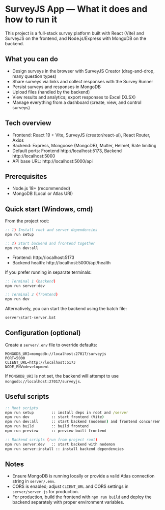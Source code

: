 # SurveyJS App — What it does and how to run it

This project is a full-stack survey platform built with React (Vite) and SurveyJS on the frontend, and Node.js/Express with MongoDB on the backend.

## What you can do

- Design surveys in the browser with SurveyJS Creator (drag-and-drop, many question types)
- Share surveys via links and collect responses with the Survey Runner
- Persist surveys and responses in MongoDB
- Upload files (handled by the backend)
- View results and analytics; export responses to Excel (XLSX)
- Manage everything from a dashboard (create, view, and control surveys)

## Tech overview

- Frontend: React 19 + Vite, SurveyJS (creator/react-ui), React Router, Axios
- Backend: Express, Mongoose (MongoDB), Multer, Helmet, Rate limiting
- Default ports: Frontend http://localhost:5173, Backend http://localhost:5000
- API base URL: http://localhost:5000/api

## Prerequisites

- Node.js 18+ (recommended)
- MongoDB (Local or Atlas URI)

## Quick start (Windows, cmd)

From the project root:

```cmd
:: 1) Install root and server dependencies
npm run setup

:: 2) Start backend and frontend together
npm run dev:all
```

- Frontend: http://localhost:5173
- Backend health: http://localhost:5000/api/health

If you prefer running in separate terminals:

```cmd
:: Terminal 1 (backend)
npm run server:dev

:: Terminal 2 (frontend)
npm run dev
```

Alternatively, you can start the backend using the batch file:

```cmd
server\start-server.bat
```

## Configuration (optional)

Create a `server/.env` file to override defaults:

```
MONGODB_URI=mongodb://localhost:27017/surveyjs
PORT=5000
CLIENT_URL=http://localhost:5173
NODE_ENV=development
```

If `MONGODB_URI` is not set, the backend will attempt to use `mongodb://localhost:27017/surveyjs`.

## Useful scripts

```cmd
:: Root scripts
npm run setup        :: install deps in root and /server
npm run dev          :: start frontend (Vite)
npm run dev:all      :: start backend (nodemon) and frontend concurrently
npm run build        :: build frontend
npm run preview      :: preview built frontend

:: Backend scripts (run from project root)
npm run server:dev   :: start backend with nodemon
npm run server:install :: install backend dependencies
```

## Notes

- Ensure MongoDB is running locally or provide a valid Atlas connection string in `server/.env`.
- CORS is enabled; adjust `CLIENT_URL` and CORS settings in `server/server.js` for production.
- For production, build the frontend with `npm run build` and deploy the backend separately with proper environment variables.

